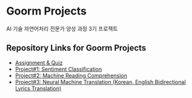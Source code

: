 # Goorm Projects
AI 기술 자연어처리 전문가 양성 과정 3기 프로젝트   

## Repository Links for Goorm Projects
* [Assignment & Quiz](https://github.com/chohs1221/GoormNLP)  
* [Project#1: Sentiment Classification](https://github.com/chohs1221/Yelp_Sentiment_Classification_BERTbase)  
* [Project#2: Machine Reading Comprehension](https://github.com/chohs1221/KLUE_MRC_KoBigBird)  
* [Project#3: Neural Machine Translation (Korean, English Bidirectional Lyrics Translation)](https://github.com/chohs1221/KorEn_Lyrics_NMT)  
